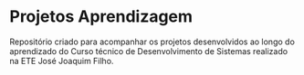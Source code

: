 # Projetos Aprendizagem

Repositório criado para acompanhar os projetos desenvolvidos ao longo do aprendizado do Curso técnico de Desenvolvimento de Sistemas realizado na ETE José Joaquim Filho.